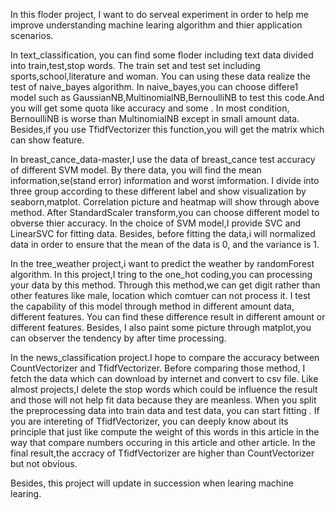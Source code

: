 In this floder project, I want to do serveal experiment in order to help me improve understanding 
machine learing algorithm and thier application scenarios.

In text_classification,
you can find some floder including text data divided into train,test,stop words.
The train set and test set including sports,school,literature and woman.
You can using these data realize the test of naive_bayes algorithm.
In naive_bayes,you can choose differe1 model such as GaussianNB,MultinomialNB,BernoulliNB
to test this code.And you will get some quota like accuracy and some .
In most condition, BernoulliNB is worse than MultinomialNB except in small amount data.
Besides,if you use TfidfVectorizer this function,you will get the matrix which can show feature.

In breast_cance_data-master,I use the data of breast_cance test accuracy of different SVM model.
By there data, you will find the mean information,se(stand error) information and worst imformation.
I divide into three group according to these different label and 
show visualization by seaborn,matplot.
Correlation picture and heatmap will show through above method.
After StandardScaler transform,you can choose different model to obverse thier accuracy.
In the choice of SVM model,I provide SVC and LinearSVC for fitting data.
Besides, before fitting the data,i will normalized data in order to ensure that
the mean of the data is 0, and the variance is 1.

In the tree_weather project,i want to predict the weather by randomForest algorithm.
In this project,I tring to the one_hot coding,you can processing your data by this method.
Through this method,we can get digit rather than other features like male, location 
which comtuer can not process it.
I test the capability of this model through method in different amount data, different features.
You can find these difference result in different amount or different features.
Besides, I also paint some picture through matplot,you can observer the tendency 
by after  time processing.


In the news_classification project.I hope to compare the accuracy between CountVectorizer and TfidfVectorizer.
Before comparing those method, I fetch the data which can download by internet and convert to csv file.
Like almost projects,I delete the stop words which could be influence the result and 
those will not help fit data because they are meanless.
When you split the  preprocessing data into train data and test data, you can start fitting .
If you are intereting of TfidfVectorizer, you can deeply know about its principle that just like
compute the weight of this words in this article in the way that compare numbers occuring in this article
and other article. In the final result,the accracy of TfidfVectorizer are higher than CountVectorizer but not obvious.

Besides, this project will update in succession when learing machine learing.